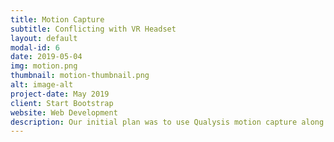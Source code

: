 ```yaml
---
title: Motion Capture
subtitle: Conflicting with VR Headset
layout: default
modal-id: 6
date: 2019-05-04
img: motion.png
thumbnail: motion-thumbnail.png
alt: image-alt
project-date: May 2019
client: Start Bootstrap
website: Web Development
description: Our initial plan was to use Qualysis motion capture along with the HTC Vive to create a more immersive and accurate experience. Unfortunately, motion capture tracking system uses infrared system like HTC Vive which interfered with each other. We had to scrap off our works and found a different way to deal with the fighting system, scaling system.
---
```

